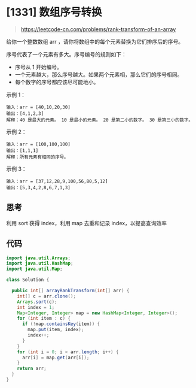 # [1331] 数组序号转换

> https://leetcode-cn.com/problems/rank-transform-of-an-array

给你一个整数数组 arr ，请你将数组中的每个元素替换为它们排序后的序号。

序号代表了一个元素有多大。序号编号的规则如下：

- 序号从 1 开始编号。
- 一个元素越大，那么序号越大。如果两个元素相，那么它们的序号相同。
- 每个数字的序号都应该尽可能地小。

示例 1：

```
输入：arr = [40,10,20,30]
输出：[4,1,2,3]
解释：40 是最大的元素。 10 是最小的元素。 20 是第二小的数字。 30 是第三小的数字。
```

示例 2：

```
输入：arr = [100,100,100]
输出：[1,1,1]
解释：所有元素有相同的序号。
```

示例 3：

```
输入：arr = [37,12,28,9,100,56,80,5,12]
输出：[5,3,4,2,8,6,7,1,3]
```

## 思考

利用 sort 获得 index，利用 map 去重和记录 index，以提高查询效率

## 代码

```java
import java.util.Arrays;
import java.util.HashMap;
import java.util.Map;

class Solution {

  public int[] arrayRankTransform(int[] arr) {
    int[] c = arr.clone();
    Arrays.sort(c);
    int index = 1;
    Map<Integer, Integer> map = new HashMap<Integer, Integer>();
    for (int item : c) {
      if (!map.containsKey(item)) {
        map.put(item, index);
        index++;
      }
    }
    for (int i = 0; i < arr.length; i++) {
      arr[i] = map.get(arr[i]);
    }
    return arr;
  }
}

```
